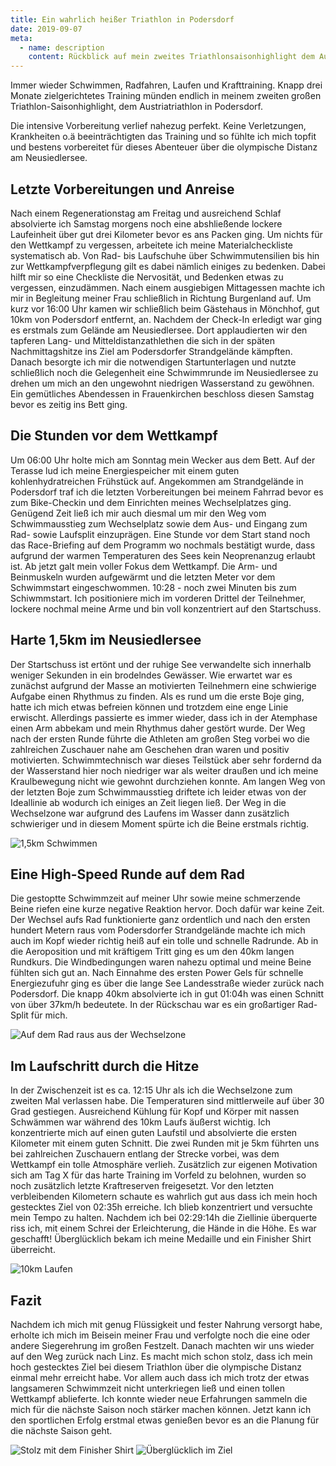 ```yaml
---
title: Ein wahrlich heißer Triathlon in Podersdorf
date: 2019-09-07
meta:
  - name: description
    content: Rückblick auf mein zweites Triathlonsaisonhighlight dem Austriatriathlon in Podersdorf 2019
---
```


Immer wieder Schwimmen, Radfahren, Laufen und Krafttraining. Knapp drei Monate zielgerichtetes Training münden endlich in meinem zweiten großen Triathlon-Saisonhighlight, dem Austriatriathlon in Podersdorf.

<!-- more -->

Die intensive Vorbereitung verlief nahezug perfekt. Keine Verletzungen, Krankheiten o.ä beeinträchtigten das Training und so fühlte ich mich topfit und bestens vorbereitet für dieses Abenteuer über die olympische Distanz am Neusiedlersee.

## Letzte Vorbereitungen und Anreise

Nach einem Regenerationstag am Freitag und ausreichend Schlaf absolvierte ich Samstag morgens noch eine abshließende lockere Laufeinheit über gut drei Kilometer bevor es ans Packen ging. Um nichts für den Wettkampf zu vergessen, arbeitete ich meine Materialcheckliste systematisch ab. Von Rad- bis Laufschuhe über Schwimmutensilien bis hin zur Wettkampfverpflegung gilt es dabei nämlich einiges zu bedenken. Dabei hilft mir so eine Checkliste die Nervosität, und Bedenken etwas zu vergessen, einzudämmen. Nach einem ausgiebigen Mittagessen machte ich mir in Begleitung meiner Frau schließlich in Richtung Burgenland auf. Um kurz vor 16:00 Uhr kamen wir schließlich beim Gästehaus in Mönchhof, gut 10km von Podersdorf entfernt, an. Nachdem der Check-In erledigt war ging es erstmals zum Gelände am Neusiedlersee. Dort applaudierten wir den tapferen Lang- und Mitteldistanzathlethen die sich in der späten Nachmittagshitze ins Ziel am Podersdorfer Strandgelände kämpften. Danach besorgte ich mir die notwendigen Startunterlagen und nutzte schließlich noch die Gelegenheit eine Schwimmrunde im Neusiedlersee zu drehen um mich an den ungewohnt niedrigen Wasserstand zu gewöhnen.
Ein gemütliches Abendessen in Frauenkirchen beschloss diesen Samstag bevor es zeitig ins Bett ging.

## Die Stunden vor dem Wettkampf

Um 06:00 Uhr holte mich am Sonntag mein Wecker aus dem Bett. Auf der Terasse lud ich meine Energiespeicher mit einem guten kohlenhydratreichen Frühstück auf. Angekommen am Strandgelände in Podersdorf traf ich die letzten Vorbereitungen bei meinem Fahrrad bevor es zum Bike-Checkin und dem Einrichten meines Wechselplatzes ging. Genügend Zeit ließ ich mir auch diesmal um mir den Weg vom Schwimmausstieg zum Wechselplatz sowie dem Aus- und Eingang zum Rad- sowie Laufsplit einzuprägen. Eine Stunde vor dem Start stand noch das Race-Briefing auf dem Programm wo nochmals bestätigt wurde, dass aufgrund der warmen Temperaturen des Sees kein Neoprenanzug erlaubt ist. Ab jetzt galt mein voller Fokus dem Wettkampf. Die Arm- und Beinmuskeln wurden aufgewärmt und die letzten Meter vor dem Schwimmstart eingeschwommen. 10:28 - noch zwei Minuten bis zum Schiwmmstart. Ich positioniere mich im vorderen Drittel der Teilnehmer, lockere nochmal meine Arme und bin voll konzentriert auf den Startschuss.

## Harte 1,5km im Neusiedlersee

Der Startschuss ist ertönt und der ruhige See verwandelte sich innerhalb weniger Sekunden in ein brodelndes Gewässer. Wie erwartet war es zunächst aufgrund der Masse an motivierten Teilnehmern eine schwierige Aufgabe einen Rhythmus zu finden. Als es rund um die erste Boje ging, hatte ich mich etwas befreien können und trotzdem eine enge Linie erwischt. Allerdings passierte es immer wieder, dass ich in der Atemphase einen Arm abbekam und mein Rhythmus daher gestört wurde. Der Weg nach der ersten Runde führte die Athleten am großen Steg vorbei wo die zahlreichen Zuschauer nahe am Geschehen dran waren und positiv motivierten. Schwimmtechnisch war dieses Teilstück aber sehr fordernd da der Wasserstand hier noch niedriger war als weiter draußen und ich meine Kraulbewegung nicht wie gewohnt durchziehen konnte. Am langen Weg von der letzten Boje zum Schwimmausstieg driftete ich leider etwas von der Ideallinie ab wodurch ich einiges an Zeit liegen ließ. Der Weg in die Wechselzone war aufgrund des Laufens im Wasser dann zusätzlich schwieriger und in diesem Moment spürte ich die Beine erstmals richtig.

![1,5km Schwimmen](/img/posts/triathlon-podersdorf-2019/1.jpg)

## Eine High-Speed Runde auf dem Rad

Die gestoptte Schwimmzeit auf meiner Uhr sowie meine schmerzende Beine riefen eine kurze negative Reaktion hervor. Doch dafür war keine Zeit. Der Wechsel aufs Rad funktionierte ganz ordentlich und nach den ersten hundert Metern raus vom Podersdorfer Strandgelände machte ich mich auch im Kopf wieder richtig heiß auf ein tolle und schnelle Radrunde. Ab in die Aeroposition und mit kräftigem Tritt ging es um den 40km langen Rundkurs. Die Windbedingungen waren nahezu optimal und meine Beine fühlten sich gut an. Nach Einnahme des ersten Power Gels für schnelle Energiezufuhr ging es über die lange See Landesstraße wieder zurück nach Podersdorf. Die knapp 40km absolvierte ich in gut 01:04h was einen Schnitt von über 37km/h bedeutete. In der Rückschau war es ein großartiger Rad-Split für mich.

![Auf dem Rad raus aus der Wechselzone](/img/posts/triathlon-podersdorf-2019/2.jpg)

## Im Laufschritt durch die Hitze

In der Zwischenzeit ist es ca. 12:15 Uhr als ich die Wechselzone zum zweiten Mal verlassen habe. Die Temperaturen sind mittlerweile auf über 30 Grad gestiegen. Ausreichend Kühlung für Kopf und Körper mit nassen Schwämmen war während des 10km Laufs äußerst wichtig. Ich konzentrierte mich auf einen guten Laufstil und absolvierte die ersten Kilometer mit einem guten Schnitt. Die zwei Runden mit je 5km führten uns bei zahlreichen Zuschauern entlang der Strecke vorbei, was dem Wettkampf ein tolle Atmosphäre verlieh. Zusätzlich zur eigenen Motivation sich am Tag X für das harte Training im Vorfeld zu belohnen, wurden so noch zusätzlich letzte Kraftreserven freigesetzt. Vor den letzten verbleibenden Kilometern schaute es wahrlich gut aus dass ich mein hoch gestecktes Ziel von 02:35h erreiche. Ich blieb konzentriert und versuchte mein Tempo zu halten. Nachdem ich bei 02:29:14h die Ziellinie überquerte riss ich, mit einem Schrei der Erleichterung, die Hände in die Höhe. Es war geschafft! Überglücklich bekam ich meine Medaille und ein Finisher Shirt überreicht.

![10km Laufen](/img/posts/triathlon-podersdorf-2019/3.jpg)

## Fazit

Nachdem ich mich mit genug Flüssigkeit und fester Nahrung versorgt habe, erholte ich mich im Beisein meiner Frau und verfolgte noch die eine oder andere Siegerehrung im großen Festzelt. Danach machten wir uns wieder auf den Weg zurück nach Linz. Es macht mich schon stolz, dass ich mein hoch gestecktes Ziel bei diesem Triathlon über die olympische Distanz einmal mehr erreicht habe. Vor allem auch dass ich mich trotz der etwas langsameren Schwimmzeit nicht unterkriegen ließ und einen tollen Wettkampf ablieferte. Ich konnte wieder neue Erfahrungen sammeln die mich für die nächste Saison noch stärker machen können. Jetzt kann ich den sportlichen Erfolg erstmal etwas genießen bevor es an die Planung für die nächste Saison geht.

<div class="image-container">
    <img src="/img/posts/triathlon-podersdorf-2019/4.jpg" alt="Stolz mit dem Finisher Shirt" class="col-md-6 u-padding-right-md" />
    <img src="/img/posts/triathlon-podersdorf-2019/5.jpg" alt="Überglücklich im Ziel" class="col-md-6" />
</div>
